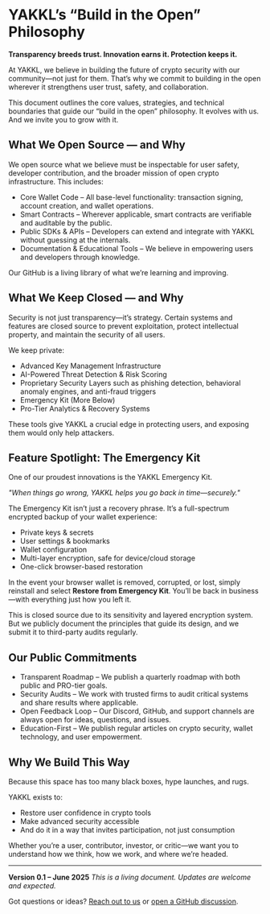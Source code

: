 # YAKKL’s “Build in the Open” Philosophy

**Transparency breeds trust. Innovation earns it. Protection keeps it.**

At YAKKL, we believe in building the future of crypto security with our community—not just for them. That’s why we commit to building in the open wherever it strengthens user trust, safety, and collaboration.

This document outlines the core values, strategies, and technical boundaries that guide our “build in the open” philosophy. It evolves with us. And we invite you to grow with it.

## What We Open Source — and Why

We open source what we believe must be inspectable for user safety, developer contribution, and the broader mission of open crypto infrastructure. This includes:

- Core Wallet Code – All base-level functionality: transaction signing, account creation, and wallet operations.
- Smart Contracts – Wherever applicable, smart contracts are verifiable and auditable by the public.
- Public SDKs & APIs – Developers can extend and integrate with YAKKL without guessing at the internals.
- Documentation & Educational Tools – We believe in empowering users and developers through knowledge.

Our GitHub is a living library of what we’re learning and improving.

## What We Keep Closed — and Why

Security is not just transparency—it’s strategy. Certain systems and features are closed source to prevent exploitation, protect intellectual property, and maintain the security of all users.

We keep private:

- Advanced Key Management Infrastructure
- AI-Powered Threat Detection & Risk Scoring
- Proprietary Security Layers such as phishing detection, behavioral anomaly engines, and anti-fraud triggers
- Emergency Kit (More Below)
- Pro-Tier Analytics & Recovery Systems

These tools give YAKKL a crucial edge in protecting users, and exposing them would only help attackers.

## Feature Spotlight: The Emergency Kit

One of our proudest innovations is the YAKKL Emergency Kit.

_"When things go wrong, YAKKL helps you go back in time—securely."_

The Emergency Kit isn’t just a recovery phrase. It’s a full-spectrum encrypted backup of your wallet experience:

- Private keys & secrets
- User settings & bookmarks
- Wallet configuration
- Multi-layer encryption, safe for device/cloud storage
- One-click browser-based restoration

In the event your browser wallet is removed, corrupted, or lost, simply reinstall and select **Restore from Emergency Kit**. You’ll be back in business—with everything just how you left it.

This is closed source due to its sensitivity and layered encryption system. But we publicly document the principles that guide its design, and we submit it to third-party audits regularly.

## Our Public Commitments

- Transparent Roadmap – We publish a quarterly roadmap with both public and PRO-tier goals.
- Security Audits – We work with trusted firms to audit critical systems and share results where applicable.
- Open Feedback Loop – Our Discord, GitHub, and support channels are always open for ideas, questions, and issues.
- Education-First – We publish regular articles on crypto security, wallet technology, and user empowerment.

## Why We Build This Way

Because this space has too many black boxes, hype launches, and rugs.

YAKKL exists to:

- Restore user confidence in crypto tools
- Make advanced security accessible
- And do it in a way that invites participation, not just consumption

Whether you’re a user, contributor, investor, or critic—we want you to understand how we think, how we work, and where we’re headed.

---

**Version 0.1 – June 2025**
_This is a living document. Updates are welcome and expected._

Got questions or ideas? [Reach out to us](mailto:support@yakkl.com) or [open a GitHub discussion](https://github.com/yakkl/yakkl/discussions).
